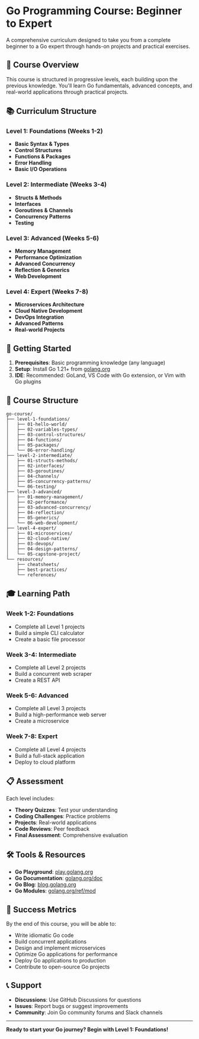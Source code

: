 # Go Programming Course: Beginner to Expert

A comprehensive curriculum designed to take you from a complete beginner to a Go expert through hands-on projects and practical exercises.

## 🎯 Course Overview

This course is structured in progressive levels, each building upon the previous knowledge. You'll learn Go fundamentals, advanced concepts, and real-world applications through practical projects.

## 📚 Curriculum Structure

### Level 1: Foundations (Weeks 1-2)
- **Basic Syntax & Types**
- **Control Structures**
- **Functions & Packages**
- **Error Handling**
- **Basic I/O Operations**

### Level 2: Intermediate (Weeks 3-4)
- **Structs & Methods**
- **Interfaces**
- **Goroutines & Channels**
- **Concurrency Patterns**
- **Testing**

### Level 3: Advanced (Weeks 5-6)
- **Memory Management**
- **Performance Optimization**
- **Advanced Concurrency**
- **Reflection & Generics**
- **Web Development**

### Level 4: Expert (Weeks 7-8)
- **Microservices Architecture**
- **Cloud Native Development**
- **DevOps Integration**
- **Advanced Patterns**
- **Real-world Projects**

## 🚀 Getting Started

1. **Prerequisites**: Basic programming knowledge (any language)
2. **Setup**: Install Go 1.21+ from [golang.org](https://golang.org)
3. **IDE**: Recommended: GoLand, VS Code with Go extension, or Vim with Go plugins

## 📁 Course Structure

```
go-course/
├── level-1-foundations/
│   ├── 01-hello-world/
│   ├── 02-variables-types/
│   ├── 03-control-structures/
│   ├── 04-functions/
│   ├── 05-packages/
│   └── 06-error-handling/
├── level-2-intermediate/
│   ├── 01-structs-methods/
│   ├── 02-interfaces/
│   ├── 03-goroutines/
│   ├── 04-channels/
│   ├── 05-concurrency-patterns/
│   └── 06-testing/
├── level-3-advanced/
│   ├── 01-memory-management/
│   ├── 02-performance/
│   ├── 03-advanced-concurrency/
│   ├── 04-reflection/
│   ├── 05-generics/
│   └── 06-web-development/
├── level-4-expert/
│   ├── 01-microservices/
│   ├── 02-cloud-native/
│   ├── 03-devops/
│   ├── 04-design-patterns/
│   └── 05-capstone-project/
└── resources/
    ├── cheatsheets/
    ├── best-practices/
    └── references/
```

## 🎓 Learning Path

### Week 1-2: Foundations
- Complete all Level 1 projects
- Build a simple CLI calculator
- Create a basic file processor

### Week 3-4: Intermediate
- Complete all Level 2 projects
- Build a concurrent web scraper
- Create a REST API

### Week 5-6: Advanced
- Complete all Level 3 projects
- Build a high-performance web server
- Create a microservice

### Week 7-8: Expert
- Complete all Level 4 projects
- Build a full-stack application
- Deploy to cloud platform

## 📋 Assessment

Each level includes:
- **Theory Quizzes**: Test your understanding
- **Coding Challenges**: Practice problems
- **Projects**: Real-world applications
- **Code Reviews**: Peer feedback
- **Final Assessment**: Comprehensive evaluation

## 🛠️ Tools & Resources

- **Go Playground**: [play.golang.org](https://play.golang.org)
- **Go Documentation**: [golang.org/doc](https://golang.org/doc)
- **Go Blog**: [blog.golang.org](https://blog.golang.org)
- **Go Modules**: [golang.org/ref/mod](https://golang.org/ref/mod)

## 🎯 Success Metrics

By the end of this course, you will be able to:
- Write idiomatic Go code
- Build concurrent applications
- Design and implement microservices
- Optimize Go applications for performance
- Deploy Go applications to production
- Contribute to open-source Go projects

## 📞 Support

- **Discussions**: Use GitHub Discussions for questions
- **Issues**: Report bugs or suggest improvements
- **Community**: Join Go community forums and Slack channels

---

**Ready to start your Go journey? Begin with Level 1: Foundations!**